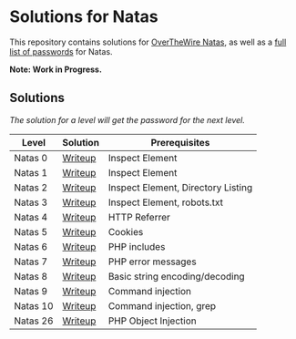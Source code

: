 # Solutions for Natas

This repository contains solutions for [OverTheWire Natas](http://overthewire.org/wargames/natas/), as well as a [full list of passwords](NatasPasswords.md) for Natas.

**Note: Work in Progress.**

## Solutions
*The solution for a level will get the password for the next level.*

| Level    | Solution                       | Prerequisites   |
| -------- | -----------------------------  | --------------- |
| Natas 0  | [Writeup](solutions/Natas0.md) | Inspect Element |
| Natas 1  | [Writeup](solutions/Natas1.md) | Inspect Element |
| Natas 2  | [Writeup](solutions/Natas2.md) | Inspect Element, Directory Listing |
| Natas 3  | [Writeup](solutions/Natas3.md) | Inspect Element, robots.txt |
| Natas 4  | [Writeup](solutions/Natas4.md) | HTTP Referrer |
| Natas 5  | [Writeup](solutions/Natas5.md) | Cookies |
| Natas 6  | [Writeup](solutions/Natas6.md) | PHP includes |
| Natas 7  | [Writeup](solutions/Natas7.md) | PHP error messages |
| Natas 8  | [Writeup](solutions/Natas8.md) | Basic string encoding/decoding |
| Natas 9  | [Writeup](solutions/Natas9.md) | Command injection |
| Natas 10 | [Writeup](solutions/Natas10.md)| Command injection, grep |
| Natas 26 | [Writeup](solutions/Natas26.md)| PHP Object Injection |
